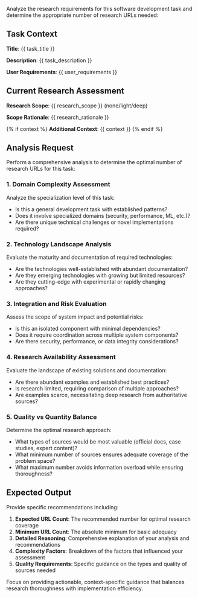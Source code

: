 Analyze the research requirements for this software development task and determine the appropriate number of research URLs needed:

## Task Context

**Title**: {{ task_title }}

**Description**: {{ task_description }}

**User Requirements**: {{ user_requirements }}

## Current Research Assessment

**Research Scope**: {{ research_scope }} (none/light/deep)

**Scope Rationale**: {{ research_rationale }}

{% if context %}
**Additional Context**: {{ context }}
{% endif %}

## Analysis Request

Perform a comprehensive analysis to determine the optimal number of research URLs for this task:

### 1. Domain Complexity Assessment
Analyze the specialization level of this task:
- Is this a general development task with established patterns?
- Does it involve specialized domains (security, performance, ML, etc.)?
- Are there unique technical challenges or novel implementations required?

### 2. Technology Landscape Analysis
Evaluate the maturity and documentation of required technologies:
- Are the technologies well-established with abundant documentation?
- Are they emerging technologies with growing but limited resources?
- Are they cutting-edge with experimental or rapidly changing approaches?

### 3. Integration and Risk Evaluation
Assess the scope of system impact and potential risks:
- Is this an isolated component with minimal dependencies?
- Does it require coordination across multiple system components?
- Are there security, performance, or data integrity considerations?

### 4. Research Availability Assessment
Evaluate the landscape of existing solutions and documentation:
- Are there abundant examples and established best practices?
- Is research limited, requiring comparison of multiple approaches?
- Are examples scarce, necessitating deep research from authoritative sources?

### 5. Quality vs Quantity Balance
Determine the optimal research approach:
- What types of sources would be most valuable (official docs, case studies, expert content)?
- What minimum number of sources ensures adequate coverage of the problem space?
- What maximum number avoids information overload while ensuring thoroughness?

## Expected Output

Provide specific recommendations including:

1. **Expected URL Count**: The recommended number for optimal research coverage
2. **Minimum URL Count**: The absolute minimum for basic adequacy
3. **Detailed Reasoning**: Comprehensive explanation of your analysis and recommendations
4. **Complexity Factors**: Breakdown of the factors that influenced your assessment
5. **Quality Requirements**: Specific guidance on the types and quality of sources needed

Focus on providing actionable, context-specific guidance that balances research thoroughness with implementation efficiency.